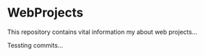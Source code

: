 # WebProjects
This repository contains vital information my about web projects...

Tessting commits...

